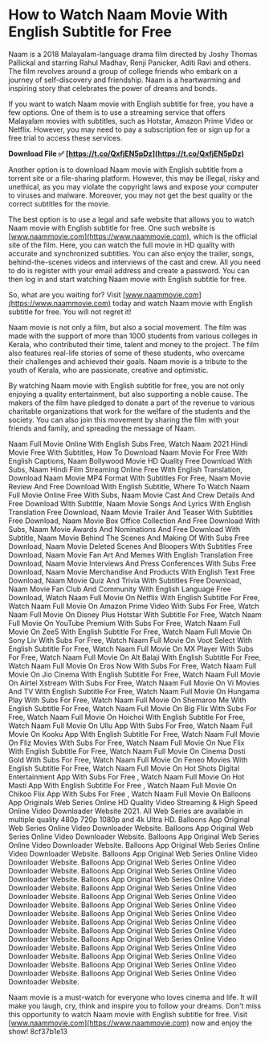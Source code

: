 
 
# How to Watch Naam Movie With English Subtitle for Free
 
Naam is a 2018 Malayalam-language drama film directed by Joshy Thomas Pallickal and starring Rahul Madhav, Renji Panicker, Aditi Ravi and others. The film revolves around a group of college friends who embark on a journey of self-discovery and friendship. Naam is a heartwarming and inspiring story that celebrates the power of dreams and bonds.
 
If you want to watch Naam movie with English subtitle for free, you have a few options. One of them is to use a streaming service that offers Malayalam movies with subtitles, such as Hotstar, Amazon Prime Video or Netflix. However, you may need to pay a subscription fee or sign up for a free trial to access these services.
 
**Download File ✅ [https://t.co/QxfjEN5pDz](https://t.co/QxfjEN5pDz)**


 
Another option is to download Naam movie with English subtitle from a torrent site or a file-sharing platform. However, this may be illegal, risky and unethical, as you may violate the copyright laws and expose your computer to viruses and malware. Moreover, you may not get the best quality or the correct subtitles for the movie.
 
The best option is to use a legal and safe website that allows you to watch Naam movie with English subtitle for free. One such website is [www.naammovie.com](https://www.naammovie.com), which is the official site of the film. Here, you can watch the full movie in HD quality with accurate and synchronized subtitles. You can also enjoy the trailer, songs, behind-the-scenes videos and interviews of the cast and crew. All you need to do is register with your email address and create a password. You can then log in and start watching Naam movie with English subtitle for free.
 
So, what are you waiting for? Visit [www.naammovie.com](https://www.naammovie.com) today and watch Naam movie with English subtitle for free. You will not regret it!
  
Naam movie is not only a film, but also a social movement. The film was made with the support of more than 1000 students from various colleges in Kerala, who contributed their time, talent and money to the project. The film also features real-life stories of some of these students, who overcame their challenges and achieved their goals. Naam movie is a tribute to the youth of Kerala, who are passionate, creative and optimistic.
 
By watching Naam movie with English subtitle for free, you are not only enjoying a quality entertainment, but also supporting a noble cause. The makers of the film have pledged to donate a part of the revenue to various charitable organizations that work for the welfare of the students and the society. You can also join this movement by sharing the film with your friends and family, and spreading the message of Naam.
 
Naam Full Movie Online With English Subs Free,  Watch Naam 2021 Hindi Movie Free With Subtitles,  How To Download Naam Movie For Free With English Captions,  Naam Bollywood Movie HD Quality Free Download With Subs,  Naam Hindi Film Streaming Online Free With English Translation,  Download Naam Movie MP4 Format With Subtitles For Free,  Naam Movie Review And Free Download With English Subtitle,  Where To Watch Naam Full Movie Online Free With Subs,  Naam Movie Cast And Crew Details And Free Download With Subtitle,  Naam Movie Songs And Lyrics With English Translation Free Download,  Naam Movie Trailer And Teaser With Subtitles Free Download,  Naam Movie Box Office Collection And Free Download With Subs,  Naam Movie Awards And Nominations And Free Download With Subtitle,  Naam Movie Behind The Scenes And Making Of With Subs Free Download,  Naam Movie Deleted Scenes And Bloopers With Subtitles Free Download,  Naam Movie Fan Art And Memes With English Translation Free Download,  Naam Movie Interviews And Press Conferences With Subs Free Download,  Naam Movie Merchandise And Products With English Text Free Download,  Naam Movie Quiz And Trivia With Subtitles Free Download,  Naam Movie Fan Club And Community With English Language Free Download,  Watch Naam Full Movie On Netflix With English Subtitle For Free,  Watch Naam Full Movie On Amazon Prime Video With Subs For Free,  Watch Naam Full Movie On Disney Plus Hotstar With Subtitle For Free,  Watch Naam Full Movie On YouTube Premium With Subs For Free,  Watch Naam Full Movie On Zee5 With English Subtitle For Free,  Watch Naam Full Movie On Sony Liv With Subs For Free,  Watch Naam Full Movie On Voot Select With English Subtitle For Free,  Watch Naam Full Movie On MX Player With Subs For Free,  Watch Naam Full Movie On Alt Balaji With English Subtitle For Free,  Watch Naam Full Movie On Eros Now With Subs For Free,  Watch Naam Full Movie On Jio Cinema With English Subtitle For Free,  Watch Naam Full Movie On Airtel Xstream With Subs For Free,  Watch Naam Full Movie On Vi Movies And TV With English Subtitle For Free,  Watch Naam Full Movie On Hungama Play With Subs For Free,  Watch Naam Full Movie On Shemaroo Me With English Subtitle For Free,  Watch Naam Full Movie On Big Flix With Subs For Free,  Watch Naam Full Movie On Hoichoi With English Subtitle For Free,  Watch Naam Full Movie On Ullu App With Subs For Free,  Watch Naam Full Movie On Kooku App With English Subtitle For Free,  Watch Naam Full Movie On Fliz Movies With Subs For Free,  Watch Naam Full Movie On Nue Flix With English Subtitle For Free,  Watch Naam Full Movie On Cinema Dosti Gold With Subs For Free,  Watch Naam Full Movie On Feneo Movies With English Subtitle For Free,  Watch Naam Full Movie On Hot Shots Digital Entertainment App With Subs For Free ,  Watch Naam Full Movie On Hot Masti App With English Subtitle For Free ,  Watch Naam Full Movie On Chikoo Flix App With Subs For Free ,  Watch Naam Full Movie On Balloons App Originals Web Series Online HD Quality Video Streaming & High Speed Online Video Downloader Website 2021. All Web Series are available in multiple quality 480p 720p 1080p and 4k Ultra HD. Balloons App Original Web Series Online Video Downloader Website. Balloons App Original Web Series Online Video Downloader Website. Balloons App Original Web Series Online Video Downloader Website. Balloons App Original Web Series Online Video Downloader Website. Balloons App Original Web Series Online Video Downloader Website. Balloons App Original Web Series Online Video Downloader Website. Balloons App Original Web Series Online Video Downloader Website. Balloons App Original Web Series Online Video Downloader Website. Balloons App Original Web Series Online Video Downloader Website. Balloons App Original Web Series Online Video Downloader Website. Balloons App Original Web Series Online Video Downloader Website. Balloons App Original Web Series Online Video Downloader Website. Balloons App Original Web Series Online Video Downloader Website. Balloons App Original Web Series Online Video Downloader Website. Balloons App Original Web Series Online Video Downloader Website. Balloons App Original Web Series Online Video Downloader Website. Balloons App Original Web Series Online Video Downloader Website. Balloons App Original Web Series Online Video Downloader Website. Balloons App Original Web Series Online Video Downloader Website.
 
Naam movie is a must-watch for everyone who loves cinema and life. It will make you laugh, cry, think and inspire you to follow your dreams. Don't miss this opportunity to watch Naam movie with English subtitle for free. Visit [www.naammovie.com](https://www.naammovie.com) now and enjoy the show!
 8cf37b1e13
 
